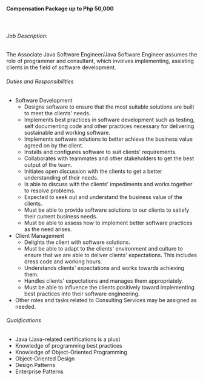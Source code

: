 <!-- ---
layout:       jobs
class:        job
title:        "Associate Java Software Engineer/ Java Software Engineer (Work From Home)"
titles:       "Associate Java Software Engineer/ Java Software Engineer (Work From Home)"
description:  Compensation Package up to Php 50,000 | This position assumes the role of a consultant, which involves implementing, assisting and/or advising clients in the field of software development.
date:         2018-04-03 16:50:00 +0800
categories:   jobs
redirect_from:
  - /associate-software-engineer-or-software-engineer
  - /technical/software-engineer
  - /technical/software-engineer-intern
--- -->
<!-- Do not leave new lines after each element. Elements after new lines will not be rendered. -->
<h4>Compensation Package up to Php 50,000</h4><br>
<h6 class="-dark">Job Description:</h6>
<p>
  The Associate Java Software Engineer/Java Software Engineer assumes the role of programmer and consultant, which involves implementing, assisting clients in the field of software development.
</p>
<h6>Duties and Responsibilities</h6>
<ul>
  <li>Software Development
    <ul>
      <li>Designs software to ensure that the most suitable solutions are built to meet the clients' needs.</li>
      <li>Implements best practices in software development such as testing, self documenting code and other practices necessary for delivering sustainable and working software.</li>
      <li>Implements software solutions to better achieve the business value agreed on by the client.</li>
      <li>Installs and configures software to suit clients' requirements.</li>
      <li>Collaborates with teammates and other stakeholders to get the best output of the team.</li>
      <li>Initiates open discussion with the clients to get a better understanding of their needs.</li>
      <li>Is able to discuss with the clients' impediments and works together to resolve problems.</li>
      <li>Expected to seek out and understand the business value of the clients.</li>
      <li>Must be able to provide software solutions to our clients to satisfy their current business needs.</li>
      <li>Must be able to assess how to implement better software practices as the need arises.</li>
    </ul>
  </li>
  <li>Client Management
    <ul>
      <li>Delights the client with software solutions.</li>
      <li>Must be able to adapt to the clients' environment and culture to ensure that we are able to deliver clients' expectations. This includes dress code and working hours.</li>
      <li>Understands clients' expectations and works towards achieving them.</li>
      <li>Handles clients' expectations and manages them appropriately.</li>
      <li>Must be able to influence the clients positively toward implementing best practices into their software engineering.</li>
    </ul>
  </li>
  <li>Other roles and tasks related to Consulting Services may be assigned as needed.</li>
</ul>
<h6>Qualifications</h6>
<ul>
  <li>Java (Java-related certifications is a plus) </li>
  <li>Knowledge of programming best practices</li>
  <li>Knowledge of Object-Oriented Programming</li>
  <li>Object-Oriented Design</li>
  <li>Design Patterns</li>
  <li>Enterprise Patterns</li>
</ul>
